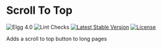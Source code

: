 Scroll To Top
=============

![Elgg 4.0](https://img.shields.io/badge/Elgg-4.0-green.svg)
![Lint Checks](https://github.com/ColdTrick/scroll_to_top/actions/workflows/lint.yml/badge.svg?event=push)
[![Latest Stable Version](https://poser.pugx.org/coldtrick/scroll_to_top/v/stable.svg)](https://packagist.org/packages/coldtrick/scroll_to_top)
[![License](https://poser.pugx.org/coldtrick/scroll_to_top/license.svg)](https://packagist.org/packages/coldtrick/scroll_to_top)

Adds a scroll to top button to long pages
